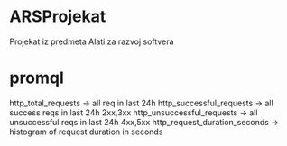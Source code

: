 # ARSProjekat
Projekat iz predmeta Alati za razvoj softvera

# promql
http_total_requests -> all req in last 24h
http_successful_requests -> all success reqs in last 24h 2xx,3xx
http_unsuccessful_requests -> all unsuccessful reqs in last 24h 4xx,5xx
http_request_duration_seconds -> histogram of request duration in seconds
